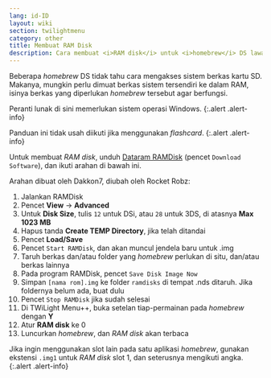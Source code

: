 ```yaml
---
lang: id-ID
layout: wiki
section: twilightmenu
category: other
title: Membuat RAM Disk
description: Cara membuat <i>RAM disk</i> untuk <i>homebrew</i> DS lawas di TWiLight Menu++
---
```


Beberapa *homebrew* DS tidak tahu cara mengakses sistem berkas kartu SD. Makanya, mungkin perlu dimuat berkas sistem tersendiri ke dalam RAM, isinya berkas yang diperlukan *homebrew* tersebut agar berfungsi.

Peranti lunak di sini memerlukan sistem operasi Windows.
{:.alert .alert-info}

Panduan ini tidak usah diikuti jika menggunakan *flashcard*.
{:.alert .alert-info}

Untuk membuat *RAM disk*, unduh [Dataram RAMDisk](http://memory.dataram.com/products-and-services/software/ramdisk#freeware) (pencet `Download Software`), dan ikuti arahan di bawah ini.

Arahan dibuat oleh Dakkon7, diubah oleh Rocket Robz:

1. Jalankan RAMDisk
1. Pencet **View** -> **Advanced**
1. Untuk **Disk Size**, tulis `12` untuk DSi, atau `28` untuk 3DS, di atasnya **Max 1023 MB**
1. Hapus tanda **Create TEMP Directory**, jika telah ditandai
1. Pencet **Load/Save**
1. Pencet `Start RAMDisk`, dan akan muncul jendela baru untuk .img
1. Taruh berkas dan/atau folder yang *homebrew* perlukan di situ, dan/atau berkas lainnya
1. Pada program RAMDisk, pencet `Save Disk Image Now`
1. Simpan `[nama rom].img` ke folder `ramdisks` di tempat .nds ditaruh. Jika foldernya belum ada, buat dulu
1. Pencet `Stop RAMDisk` jika sudah selesai
1. Di TWiLight Menu++, buka setelan tiap-permainan pada *homebrew* dengan **Y**
1. Atur **RAM disk** ke 0
1. Luncurkan *homebrew*, dan *RAM disk* akan terbaca

Jika ingin menggunakan slot lain pada satu aplikasi *homebrew*, gunakan ekstensi `.img1` untuk *RAM disk* slot 1, dan seterusnya mengikuti angka.
{:.alert .alert-info}
